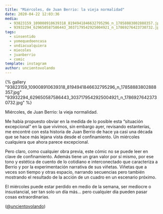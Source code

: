 ```yaml
---
title: "Miércoles, de Juan Berrio: la vieja normalidad"
date: 2020-04-22 12:03:36
media: 
  - 93823159_109008910639318_8194941846632795296_n_17858883802888357.jpg
  - 93932294_629650587586443_3037179542925004921_n_17869276423730732.jpg
tags: 
  - sinsentido
  - yomequedoencasa
  - undiacualquiera
  - miecoles
  - juanberrio
  - comic
template: instagram
author: uncientovolando
---
```


{% gallery "93823159_109008910639318_8194941846632795296_n_17858883802888357.jpg" "93932294_629650587586443_3037179542925004921_n_17869276423730732.jpg" %}

Miércoles, de Juan Berrio: la vieja normalidad.

Me había propuesto obviar en la medida de lo posible esta “situación excepcional” en la que vivimos, sin embargo ayer, revisando estanterías, me encontré con esta historia de Juan Berrio de hace ya casi una década que se hace más lejana vista desde el confinamiento. Un miércoles cualquiera que ahora parece excepcional.

Pero claro, como cualquier obra previa, este cómic no se puede leer en clave de confinamiento. Además tiene un gran valor por sí mismo, por ese tono y estética de cuento de lo cotidiano e interconectado que caracteriza a Berrio y por la experimentación narrativa de sus viñetas. Viñetas que a veces son tiempo y otras espacio, narrando secuencias pero también mostrando el resultado de la acción de un cuadro en un escenario próximo.

El miércoles puede estar perdido en medio de la semana, ser mediocre o insustancial, ser tan solo un día más... pero cualquier día pueden pasar cosas extraordinarias.

([@uncientovolando](https://instagram.com/uncientovolando))
